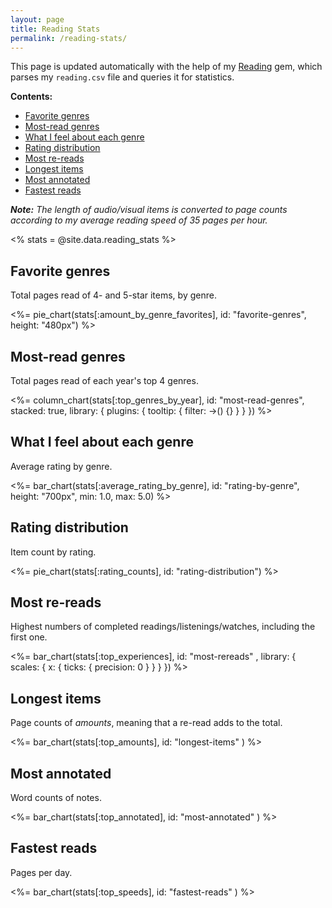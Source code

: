 ```yaml
---
layout: page
title: Reading Stats
permalink: /reading-stats/
---
```


This page is updated automatically with the help of my [Reading](https://github.com/fpsvogel/reading) gem, which parses my `reading.csv` file and queries it for statistics.

**Contents:**

- [Favorite genres](#favorite-genres)
- [Most-read genres](#most-read-genres)
- [What I feel about each genre](#what-i-feel-about-each-genre)
- [Rating distribution](#rating-distribution)
- [Most re-reads](#most-re-reads)
- [Longest items](#longest-items)
- [Most annotated](#most-annotated)
- [Fastest reads](#fastest-reads)

***Note:** The length of audio/visual items is converted to page counts according to my average reading speed of 35 pages per hour.*

<% stats = @site.data.reading_stats %>

## Favorite genres

Total pages read of 4- and 5-star items, by genre.

<%= pie_chart(stats[:amount_by_genre_favorites], id: "favorite-genres", height: "480px") %>

## Most-read genres

Total pages read of each year's top 4 genres.

<%= column_chart(stats[:top_genres_by_year], id: "most-read-genres", stacked: true, library: { plugins: { tooltip: { filter: ->() {} } } }) %>

## What I feel about each genre

Average rating by genre.

<%= bar_chart(stats[:average_rating_by_genre], id: "rating-by-genre", height: "700px", min: 1.0, max: 5.0) %>

## Rating distribution

Item count by rating.

<%= pie_chart(stats[:rating_counts], id: "rating-distribution") %>

## Most re-reads

Highest numbers of completed readings/listenings/watches, including the first one.

<%= bar_chart(stats[:top_experiences], id: "most-rereads" , library: { scales: { x: { ticks: { precision: 0 } } } }) %>

## Longest items

Page counts of *amounts*, meaning that a re-read adds to the total.

<%= bar_chart(stats[:top_amounts], id: "longest-items" ) %>

## Most annotated

Word counts of notes.

<%= bar_chart(stats[:top_annotated], id: "most-annotated" ) %>

## Fastest reads

Pages per day.

<%= bar_chart(stats[:top_speeds], id: "fastest-reads" ) %>
